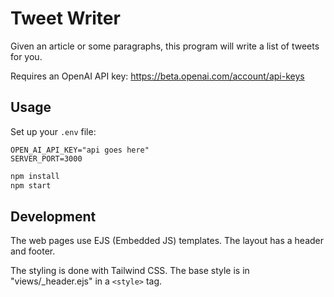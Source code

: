 # Tweet Writer

Given an article or some paragraphs, this program will write a list of tweets for you.

Requires an OpenAI API key: https://beta.openai.com/account/api-keys

## Usage

Set up your `.env` file:

```
OPEN_AI_API_KEY="api goes here"
SERVER_PORT=3000
```

```bash
npm install
npm start
```

## Development

The web pages use EJS (Embedded JS) templates. The layout has a header and footer.

The styling is done with Tailwind CSS. The base style is in "views/_header.ejs" in a `<style>` tag.
